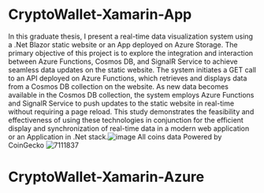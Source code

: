 # CryptoWallet-Xamarin-App
In this graduate thesis, I present a real-time data visualization system using a .Net Blazor static website or an App deployed on Azure Storage. The primary objective of this project is to explore the integration and interaction between Azure Functions, Cosmos DB, and SignalR Service to achieve seamless data updates on the static website. The system initiates a GET call to an API deployed on Azure Functions, which retrieves and displays data from a Cosmos DB collection on the website. As new data becomes available in the Cosmos DB collection, the system employs Azure Functions and SignalR Service to push updates to the static website in real-time without requiring a page reload. This study demonstrates the feasibility and effectiveness of using these technologies in conjunction for the efficient display and synchronization of real-time data in a modern web application or an Application in .Net stack.![image](https://user-images.githubusercontent.com/33759589/236803540-24eeb48e-8746-4fa4-82b0-6b81026b6f17.png)
All coins data Powered by CoinGecko
![7111837](https://github.com/bluehawana/CryptoWallet-Xamarin-App/assets/33759589/6642f7a7-345e-42c7-8f1e-94970690901d)
# CryptoWallet-Xamarin-Azure
